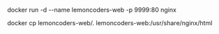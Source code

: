 docker run -d --name lemoncoders-web -p 9999:80 nginx

docker cp lemoncoders-web/. lemoncoders-web:/usr/share/nginx/html